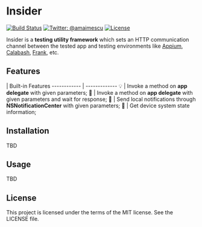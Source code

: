 # Insider

[![Build Status](https://travis-ci.org/alexmx/Insider.svg?branch=master)](https://travis-ci.org/alexmx/Insider)
[![Twitter: @amaimescu](https://img.shields.io/badge/contact-%40amaimescu-blue.svg)](https://twitter.com/amaimescu)
[![License](https://img.shields.io/badge/license-MIT-green.svg?style=flat)](https://github.com/alexmx/ios-ui-automation-overview/blob/master/LICENSE)

Insider is a **testing utility framework** which sets an HTTP communication channel between the tested app and testing environments like [Appium](http://appium.io/), [Calabash](http://calaba.sh/), [Frank](http://www.testingwithfrank.com/), etc.

## Features

  | Built-in Features 
------------ | -------------
💡 | Invoke a method on **app delegate** with given parameters;
📎 | Invoke a method on **app delegate** with given parameters and wait for response;
📢 | Send local notifications through **NSNotificationCenter** with given parameters;
📱 | Get device system state information;

## Installation

TBD

## Usage

TBD

## License
This project is licensed under the terms of the MIT license. See the LICENSE file.
